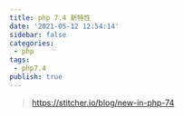 ```yaml
---
title: php 7.4 新特性
date: '2021-05-12 12:54:14'
sidebar: false
categories:
 - php
tags:
 - php7.4
publish: true
---
```


> https://stitcher.io/blog/new-in-php-74